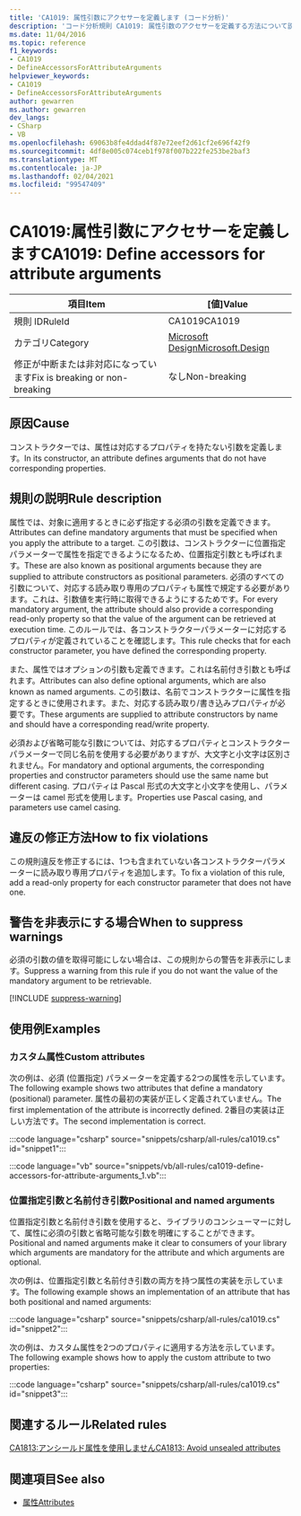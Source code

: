 ```yaml
---
title: 'CA1019: 属性引数にアクセサーを定義します (コード分析)'
description: 'コード分析規則 CA1019: 属性引数のアクセサーを定義する方法について説明します。'
ms.date: 11/04/2016
ms.topic: reference
f1_keywords:
- CA1019
- DefineAccessorsForAttributeArguments
helpviewer_keywords:
- CA1019
- DefineAccessorsForAttributeArguments
author: gewarren
ms.author: gewarren
dev_langs:
- CSharp
- VB
ms.openlocfilehash: 69063b8fe4ddad4f87e72eef2d61cf2e696f42f9
ms.sourcegitcommit: 4df8e005c074ceb1f978f007b222fe253be2baf3
ms.translationtype: MT
ms.contentlocale: ja-JP
ms.lasthandoff: 02/04/2021
ms.locfileid: "99547409"
---
```

# <a name="ca1019-define-accessors-for-attribute-arguments"></a><span data-ttu-id="6f0b4-103">CA1019:属性引数にアクセサーを定義します</span><span class="sxs-lookup"><span data-stu-id="6f0b4-103">CA1019: Define accessors for attribute arguments</span></span>

| <span data-ttu-id="6f0b4-104">項目</span><span class="sxs-lookup"><span data-stu-id="6f0b4-104">Item</span></span>                                     | <span data-ttu-id="6f0b4-105">[値]</span><span class="sxs-lookup"><span data-stu-id="6f0b4-105">Value</span></span>            |
|------------------------------------------|------------------|
| <span data-ttu-id="6f0b4-106">規則 ID</span><span class="sxs-lookup"><span data-stu-id="6f0b4-106">RuleId</span></span>                                   | <span data-ttu-id="6f0b4-107">CA1019</span><span class="sxs-lookup"><span data-stu-id="6f0b4-107">CA1019</span></span>           |
| <span data-ttu-id="6f0b4-108">カテゴリ</span><span class="sxs-lookup"><span data-stu-id="6f0b4-108">Category</span></span>                                 | [<span data-ttu-id="6f0b4-109">Microsoft Design</span><span class="sxs-lookup"><span data-stu-id="6f0b4-109">Microsoft.Design</span></span>](design-warnings.md) |
| <span data-ttu-id="6f0b4-110">修正が中断または非対応になっています</span><span class="sxs-lookup"><span data-stu-id="6f0b4-110">Fix is breaking or non-breaking</span></span> | <span data-ttu-id="6f0b4-111">なし</span><span class="sxs-lookup"><span data-stu-id="6f0b4-111">Non-breaking</span></span>     |

## <a name="cause"></a><span data-ttu-id="6f0b4-112">原因</span><span class="sxs-lookup"><span data-stu-id="6f0b4-112">Cause</span></span>

<span data-ttu-id="6f0b4-113">コンストラクターでは、属性は対応するプロパティを持たない引数を定義します。</span><span class="sxs-lookup"><span data-stu-id="6f0b4-113">In its constructor, an attribute defines arguments that do not have corresponding properties.</span></span>

## <a name="rule-description"></a><span data-ttu-id="6f0b4-114">規則の説明</span><span class="sxs-lookup"><span data-stu-id="6f0b4-114">Rule description</span></span>

<span data-ttu-id="6f0b4-115">属性では、対象に適用するときに必ず指定する必須の引数を定義できます。</span><span class="sxs-lookup"><span data-stu-id="6f0b4-115">Attributes can define mandatory arguments that must be specified when you apply the attribute to a target.</span></span> <span data-ttu-id="6f0b4-116">この引数は、コンストラクターに位置指定パラメーターで属性を指定できるようになるため、位置指定引数とも呼ばれます。</span><span class="sxs-lookup"><span data-stu-id="6f0b4-116">These are also known as positional arguments because they are supplied to attribute constructors as positional parameters.</span></span> <span data-ttu-id="6f0b4-117">必須のすべての引数について、対応する読み取り専用のプロパティも属性で規定する必要があります。これは、引数値を実行時に取得できるようにするためです。</span><span class="sxs-lookup"><span data-stu-id="6f0b4-117">For every mandatory argument, the attribute should also provide a corresponding read-only property so that the value of the argument can be retrieved at execution time.</span></span> <span data-ttu-id="6f0b4-118">このルールでは、各コンストラクターパラメーターに対応するプロパティが定義されていることを確認します。</span><span class="sxs-lookup"><span data-stu-id="6f0b4-118">This rule checks that for each constructor parameter, you have defined the corresponding property.</span></span>

<span data-ttu-id="6f0b4-119">また、属性ではオプションの引数も定義できます。これは名前付き引数とも呼ばれます。</span><span class="sxs-lookup"><span data-stu-id="6f0b4-119">Attributes can also define optional arguments, which are also known as named arguments.</span></span> <span data-ttu-id="6f0b4-120">この引数は、名前でコンストラクターに属性を指定するときに使用されます。また、対応する読み取り/書き込みプロパティが必要です。</span><span class="sxs-lookup"><span data-stu-id="6f0b4-120">These arguments are supplied to attribute constructors by name and should have a corresponding read/write property.</span></span>

<span data-ttu-id="6f0b4-121">必須および省略可能な引数については、対応するプロパティとコンストラクターパラメーターで同じ名前を使用する必要がありますが、大文字と小文字は区別されません。</span><span class="sxs-lookup"><span data-stu-id="6f0b4-121">For mandatory and optional arguments, the corresponding properties and constructor parameters should use the same name but different casing.</span></span> <span data-ttu-id="6f0b4-122">プロパティは Pascal 形式の大文字と小文字を使用し、パラメーターは camel 形式を使用します。</span><span class="sxs-lookup"><span data-stu-id="6f0b4-122">Properties use Pascal casing, and parameters use camel casing.</span></span>

## <a name="how-to-fix-violations"></a><span data-ttu-id="6f0b4-123">違反の修正方法</span><span class="sxs-lookup"><span data-stu-id="6f0b4-123">How to fix violations</span></span>

<span data-ttu-id="6f0b4-124">この規則違反を修正するには、1つも含まれていない各コンストラクターパラメーターに読み取り専用プロパティを追加します。</span><span class="sxs-lookup"><span data-stu-id="6f0b4-124">To fix a violation of this rule, add a read-only property for each constructor parameter that does not have one.</span></span>

## <a name="when-to-suppress-warnings"></a><span data-ttu-id="6f0b4-125">警告を非表示にする場合</span><span class="sxs-lookup"><span data-stu-id="6f0b4-125">When to suppress warnings</span></span>

<span data-ttu-id="6f0b4-126">必須の引数の値を取得可能にしない場合は、この規則からの警告を非表示にします。</span><span class="sxs-lookup"><span data-stu-id="6f0b4-126">Suppress a warning from this rule if you do not want the value of the mandatory argument to be retrievable.</span></span>

[!INCLUDE [suppress-warning](../../../../includes/code-analysis/suppress-warning.md)]

## <a name="examples"></a><span data-ttu-id="6f0b4-127">使用例</span><span class="sxs-lookup"><span data-stu-id="6f0b4-127">Examples</span></span>

### <a name="custom-attributes"></a><span data-ttu-id="6f0b4-128">カスタム属性</span><span class="sxs-lookup"><span data-stu-id="6f0b4-128">Custom attributes</span></span>

<span data-ttu-id="6f0b4-129">次の例は、必須 (位置指定) パラメーターを定義する2つの属性を示しています。</span><span class="sxs-lookup"><span data-stu-id="6f0b4-129">The following example shows two attributes that define a mandatory (positional) parameter.</span></span> <span data-ttu-id="6f0b4-130">属性の最初の実装が正しく定義されていません。</span><span class="sxs-lookup"><span data-stu-id="6f0b4-130">The first implementation of the attribute is incorrectly defined.</span></span> <span data-ttu-id="6f0b4-131">2番目の実装は正しい方法です。</span><span class="sxs-lookup"><span data-stu-id="6f0b4-131">The second implementation is correct.</span></span>

:::code language="csharp" source="snippets/csharp/all-rules/ca1019.cs" id="snippet1":::

:::code language="vb" source="snippets/vb/all-rules/ca1019-define-accessors-for-attribute-arguments_1.vb":::

### <a name="positional-and-named-arguments"></a><span data-ttu-id="6f0b4-132">位置指定引数と名前付き引数</span><span class="sxs-lookup"><span data-stu-id="6f0b4-132">Positional and named arguments</span></span>

<span data-ttu-id="6f0b4-133">位置指定引数と名前付き引数を使用すると、ライブラリのコンシューマーに対して、属性に必須の引数と省略可能な引数を明確にすることができます。</span><span class="sxs-lookup"><span data-stu-id="6f0b4-133">Positional and named arguments make it clear to consumers of your library which arguments are mandatory for the attribute and which arguments are optional.</span></span>

<span data-ttu-id="6f0b4-134">次の例は、位置指定引数と名前付き引数の両方を持つ属性の実装を示しています。</span><span class="sxs-lookup"><span data-stu-id="6f0b4-134">The following example shows an implementation of an attribute that has both positional and named arguments:</span></span>

:::code language="csharp" source="snippets/csharp/all-rules/ca1019.cs" id="snippet2":::

<span data-ttu-id="6f0b4-135">次の例は、カスタム属性を2つのプロパティに適用する方法を示しています。</span><span class="sxs-lookup"><span data-stu-id="6f0b4-135">The following example shows how to apply the custom attribute to two properties:</span></span>

:::code language="csharp" source="snippets/csharp/all-rules/ca1019.cs" id="snippet3":::

## <a name="related-rules"></a><span data-ttu-id="6f0b4-136">関連するルール</span><span class="sxs-lookup"><span data-stu-id="6f0b4-136">Related rules</span></span>

[<span data-ttu-id="6f0b4-137">CA1813:アンシールド属性を使用しません</span><span class="sxs-lookup"><span data-stu-id="6f0b4-137">CA1813: Avoid unsealed attributes</span></span>](ca1813.md)

## <a name="see-also"></a><span data-ttu-id="6f0b4-138">関連項目</span><span class="sxs-lookup"><span data-stu-id="6f0b4-138">See also</span></span>

- [<span data-ttu-id="6f0b4-139">属性</span><span class="sxs-lookup"><span data-stu-id="6f0b4-139">Attributes</span></span>](../../../standard/design-guidelines/attributes.md)
